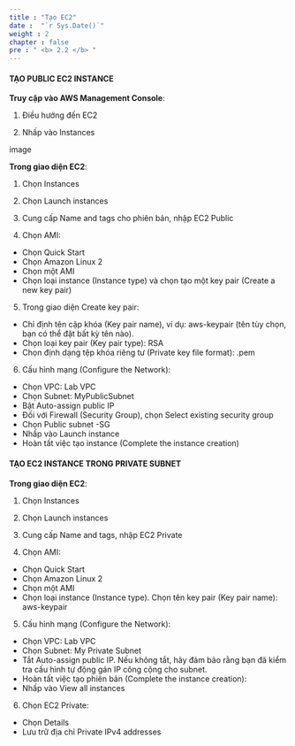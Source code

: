 ```yaml
---
title : "Tạo EC2"
date :  "`r Sys.Date()`" 
weight : 2 
chapter : false
pre : " <b> 2.2 </b> "
---
```



#### TẠO PUBLIC EC2 INSTANCE

**Truy cập vào AWS Management Console**:

1. Điều hướng đến EC2

2. Nhấp vào Instances

image

**Trong giao diện EC2**:

1. Chọn Instances

2. Chọn Launch instances

3. Cung cấp Name and tags cho phiên bản, nhập EC2 Public

4. Chọn AMI:
- Chọn Quick Start
- Chọn Amazon Linux 2
- Chọn một AMI
- Chọn loại instance (Instance type) và chọn tạo một key pair (Create a new key pair)

5. Trong giao diện Create key pair:
- Chỉ định tên cặp khóa (Key pair name), ví dụ: aws-keypair (tên tùy chọn, bạn có thể đặt bất kỳ tên nào).
- Chọn loại key pair (Key pair type): RSA
- Chọn định dạng tệp khóa riêng tư (Private key file format): .pem
  
6. Cấu hình mạng (Configure the Network):
- Chọn VPC: Lab VPC
- Chọn Subnet: MyPublicSubnet
- Bật Auto-assign public IP
- Đối với Firewall (Security Group), chọn Select existing security group
- Chọn Public subnet -SG
- Nhấp vào Launch instance
- Hoàn tất việc tạo instance (Complete the instance creation)



#### TẠO EC2 INSTANCE TRONG PRIVATE SUBNET

**Trong giao diện EC2**:

1. Chọn Instances

2. Chọn Launch instances

3. Cung cấp Name and tags, nhập EC2 Private

4. Chọn AMI:
- Chọn Quick Start
- Chọn Amazon Linux 2
- Chọn một AMI
- Chọn loại instance (Instance type). Chọn tên key pair (Key pair name): aws-keypair

5. Cấu hình mạng (Configure the Network):
- Chọn VPC: Lab VPC
- Chọn Subnet: My Private Subnet
- Tắt Auto-assign public IP. Nếu không tắt, hãy đảm bảo rằng bạn đã kiểm tra cấu hình tự động gán IP công cộng cho subnet.
- Hoàn tất việc tạo phiên bản (Complete the instance creation):
- Nhấp vào View all instances
  
6. Chọn EC2 Private:
- Chọn Details
- Lưu trữ địa chỉ Private IPv4 addresses